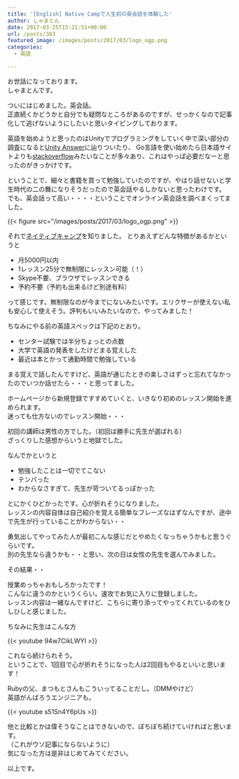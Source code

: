 ```yaml
---
title: '[English] Native Campで人生初の英会話を体験した'
author: しゃまとん
date: 2017-03-25T15:21:51+00:00
url: /posts/383
featured_image: /images/posts/2017/03/logo_ogp.png
categories:
  - 英語

---
```

お世話になっております。  
しゃまとんです。

ついにはじめました。英会話。  
正直続くかどうかと自分でも疑問なところがあるのですが、せっかくなので記事化して逃げないようにしたいと思いタイピングしております。

英語を始めようと思ったのはUnityでプログラミングをしていく中で深い部分の調査になると[Unity Answer][1]に辿りついたり、
Go言語を使い始めたら日本語サイトよりも[stackoverflow][2]みたいなことが多々あり、これはやっぱ必要だなーと思ったのがきっかけです。

ということで、細々と書籍を買って勉強していたのですが、やはり話せないと学生時代の二の舞になりそうだったので英会話やるしかないと思ったわけです。  
でも、英会話って高い・・・・ということでオンライン英会話を調べまくってました。

{{< figure src="/images/posts/2017/03/logo_ogp.png" >}}

それで[ネイティブキャンプ](https://px.a8.net/svt/ejp?a8mat=2TE6SZ+97114I+35VG+5YJRM)を知りました。
とりあえずどんな特徴があるかというと

* 月5000円以内  
* 1レッスン25分で無制限にレッスン可能（！）  
* Skype不要、ブラウザでレッスンできる  
* 予約不要（予約も出来るけど別途有料）

って感じです。無制限なのが今までにないみたいです。エリクサーが使えない私も安心して使えそう。評判もいいみたいなので、やってみました！

ちなみにやる前の英語スペックは下記のとおり。  
* センター試験では半分ちょっとの点数  
* 大学で英語の発表をしたけどまる覚えした  
* 最近は本とかって通勤時間で勉強している

まる覚えで話したんですけど、英語が通じたときの楽しさはずっと忘れてなかったのでいつか話せたら・・・と思ってました。

ホームページから新規登録ですすめていくと、いきなり初めのレッスン開始を進められます。  
迷っても仕方ないのでレッスン開始・・・

初回の講師は男性の方でした。（初回は勝手に先生が選ばれる）  
ざっくりした感想からいうと地獄でした。

なんでかというと  
* 勉強したことは一切でてこない  
* テンパった  
* わからなさすぎて、先生が苛ついてるっぽかった

とにかくひどかったです。心が折れそうになりました。  
レッスンの内容自体は自己紹介を覚える簡単なフレーズなはずなんですが、途中で先生が行っていることがわからない・・

勇気出してやってみた人が最初こんな感じだとやめたくなっちゃうかもと思うぐらいです。  
別の先生なら違うかも・・と思い、次の日は女性の先生を選んでみました。

その結果・・

授業めっちゃおもしろかったです！  
こんなに違うのかというくらい。速攻でお気に入りに登録しました。  
レッスン内容は一緒なんですけど、こちらに寄り添ってやってくれているのをひしひしと感じました。

ちなみに先生はこんな方

{{< youtube 94w7CikLWYI >}}

これなら続けられそう。  
ということで、1回目で心が折れそうになった人は2回目もやるといいと思います！

Rubyの父、まつもとさんもこういってることだし。（DMMやけど）  
英語がんばろうエンジニアも。

{{< youtube s51Sn4Y6pUs >}}

他と比較とかは偉そうなことはできないので、ぼちぼち続けていければと思います。  
（これがウソ記事にならないように）  
気になった方は是非はじめてみてください。

以上です。

 [1]: http://answers.unity3d.com/
 [2]: http://stackoverflow.com/